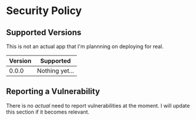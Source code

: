# Security Policy

## Supported Versions


This is not an actual app that I'm plannning on deploying for real. 

| Version | Supported          |
| ------- | ------------------ |
| 0.0.0   | Nothing yet...     |

## Reporting a Vulnerability

There is no *actual* need to report vulnerabilities at the moment. I will update this section if it becomes relevant.
